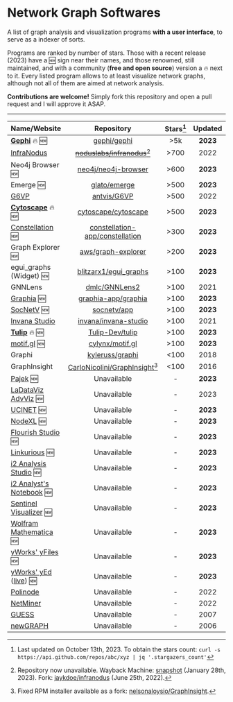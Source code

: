 # Network Graph Softwares

A list of graph analysis and visualization programs **with a user interface**, to serve as a indexer of sorts.

Programs are ranked by number of stars. Those with a recent release (2023) have a :new: sign near their names, and those renowned, still maintained, and with a community (**free and open source**) version a :fire: next to it.
Every listed program allows to at least visualize network graphs, although not all of them are aimed at network analysis.

**Contributions are welcome!** Simply fork this repository and open a pull request and I will approve it ASAP.

___

| Name/Website | Repository | Stars[^1] | Updated | License | FOSS |
| --- | :---: | :---: | :---: | :---: | :---: |
| **[Gephi](https://gephi.org/)** :fire: :new: | [gephi/gephi](https://github.com/gephi/gephi) | >5k | **2023** | GPL | :white_check_mark: |
| [InfraNodus](https://infranodus.com/) | ~~[noduslabs/infranodus](https://github.com/noduslabs/infranodus)~~[^2] | >700 | 2022 | AGPL | :white_check_mark: |
| Neo4j Browser :new: | [neo4j/neo4j-browser](https://github.com/neo4j/neo4j-browser) | >600 | **2023** | GPL | :white_check_mark: |
| Emerge :new: | [glato/emerge](https://github.com/glato/emerge) | >500 | **2023** | MIT | :white_check_mark: |
| [G6VP](https://insight.antv.antgroup.com/) | [antvis/G6VP](https://github.com/antvis/G6VP) | >500 | 2022 | Apache | :white_check_mark: |
| **[Cytoscape](https://cytoscape.org/)** :fire: :new: | [cytoscape/cytoscape](https://github.com/cytoscape/cytoscape) | >500 | **2023** | LGPL | :white_check_mark: |
| [Constellation](https://www.constellation-app.com/) :new: | [constellation-app/constellation](https://github.com/constellation-app/constellation) | >300 | **2023** | Apache | :white_check_mark: |
| Graph Explorer :new: | [aws/graph-explorer](https://github.com/aws/graph-explorer) | >200 | **2023** | Apache | :white_check_mark: |
| egui_graphs (Widget) :new: | [blitzarx1/egui_graphs](https://github.com/blitzarx1/egui_graphs) | >100 | **2023** | MIT | :white_check_mark: |
| GNNLens | [dmlc/GNNLens2](https://github.com/dmlc/GNNLens2) | >100 | 2021 | Apache | :white_check_mark: |
| [Graphia](https://graphia.app/) :new: | [graphia-app/graphia](https://github.com/graphia-app/graphia) | >100 | **2023** | GPL | :white_check_mark: |
| [SocNetV](https://socnetv.org/) :new: | [socnetv/app](https://github.com/socnetv/app) | >100 | **2023** | GPL | :white_check_mark: |
| [Invana Studio](https://invana.io/) | [invana/invana-studio](https://github.com/invana/invana-studio) | >100 | 2021 | Apache | :white_check_mark: |
| **[Tulip](https://tulip.labri.fr/site/)** :fire: :new: | [Tulip-Dev/tulip](https://github.com/Tulip-Dev/tulip) | >100 | **2023** | LGPL | :white_check_mark: |
| [motif.gl](https://www.cylynx.io/motif) :new: | [cylynx/motif.gl](https://github.com/cylynx/motif.gl) | >100 | **2023** | MIT | :white_check_mark: |
| Graphi | [kyleruss/graphi](https://github.com/kyleruss/graphi) | <100 | 2018 | MIT | :white_check_mark: |
| GraphInsight | [CarloNicolini/GraphInsight](https://github.com/CarloNicolini/GraphInsight)[^3] | <100 | 2016 | Custom | :white_check_mark: |
| [Pajek](http://mrvar.fdv.uni-lj.si/pajek/) :new: | Unavailable | - | **2023** | Freeware | :x: |
| [LaDataViz AdvViz](https://www.ladataviz.com/tools/advviz/network) :new: | Unavailable | - | 2023 | Freeware | :x: |
| [UCINET](https://sites.google.com/site/ucinetsoftware/) :new: | Unavailable | - | **2023** | Paid | :x: |
| [NodeXL](https://nodexlgraphgallery.org/) :new: | Unavailable | - | **2023** | Paid/Free | :x: |
| [Flourish Studio](https://flourish.studio/) :new: | Unavailable | - | **2023** | Paid/Free | :x: |
| [Linkurious](https://linkurious.com/) :new: | Unavailable | - | **2023** | Paid | :x: |
| [i2 Analysis Studio](https://support.i2group.com/s/analysis-studio) :new: | Unavailable | - | **2023** | Paid | :x: |
| [i2 Analyst's Notebook](https://support.i2group.com/s/analysts-notebook) :new: | Unavailable | - | **2023** | Paid | :x: |
| [Sentinel Visualizer](https://fmsasg.com/) :new: | Unavailable | - | **2023** | Paid | :x: |
| [Wolfram Mathematica](https://www.wolfram.com/mathematica/) :new: | Unavailable | - | **2023** | Paid | :x: |
| [yWorks' yFiles](https://www.yworks.com/products/yfiles) :new: | Unavailable | - | **2023** | Paid | :x: |
| [yWorks' yEd](https://www.yworks.com/products/yed) ([live](https://www.yworks.com/yed-live/)) :new: | Unavailable | - | **2023** | Free | :x: | 
| [Polinode](https://www.polinode.com/) | Unavailable | - | 2022 | Paid/Free | :x: |
| [NetMiner](http://www.netminer.com) | Unavailable | - | 2022 | Paid | :x: |
| [GUESS](http://graphexploration.cond.org/) | Unavailable | - | 2007 | GPL | :white_check_mark: |
| [newGRAPH](https://www.mi.sanu.ac.rs/newgraph) | Unavailable | - | 2006 | ? | :white_check_mark: |

[^1]: Last updated on October 13th, 2023. To obtain the stars count: `curl -s https://api.github.com/repos/abc/xyz | jq '.stargazers_count'`

[^2]: Repository now unavailable. Wayback Machine: [snapshot](https://web.archive.org/web/20230128005653/https://github.com/noduslabs/infranodus) (January 28th, 2023). Fork: [jaykdoe/infranodus](https://github.com/jaykdoe/infranodus) (June 25th, 2022).

[^3]: Fixed RPM installer available as a fork: [nelsonaloysio/GraphInsight](https://github.com/nelsonaloysio/GraphInsight/releases/tag/1.3.3).
